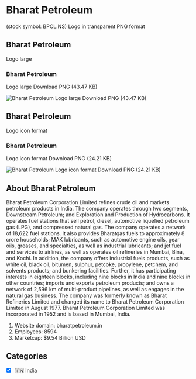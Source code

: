 # Bharat Petroleum
 (stock symbol: BPCL.NS) Logo in transparent PNG format

## Bharat Petroleum
 Logo large

### Bharat Petroleum
 Logo large Download PNG (43.47 KB)

![Bharat Petroleum
 Logo large Download PNG (43.47 KB)](/img/orig/BPCL.NS_BIG-54228c2f.png)

## Bharat Petroleum
 Logo icon format

### Bharat Petroleum
 Logo icon format Download PNG (24.21 KB)

![Bharat Petroleum
 Logo icon format Download PNG (24.21 KB)](/img/orig/BPCL.NS-c7816451.png)

## About Bharat Petroleum


Bharat Petroleum Corporation Limited refines crude oil and markets petroleum products in India. The company operates through two segments, Downstream Petroleum; and Exploration and Production of Hydrocarbons. It operates fuel stations that sell petrol, diesel, automotive liquefied petroleum gas (LPG), and compressed natural gas. The company operates a network of 18,622 fuel stations. It also provides Bharatgas fuels to approximately 8 crore households; MAK lubricants, such as automotive engine oils, gear oils, greases, and specialties, as well as industrial lubricants; and jet fuel and services to airlines, as well as operates oil refineries in Mumbai, Bina, and Kochi. In addition, the company offers industrial fuels products, such as white oil, black oil, bitumen, sulphur, petcoke, propylene, petchem, and solvents products; and bunkering facilities. Further, it has participating interests in eighteen blocks, including nine blocks in India and nine blocks in other countries; imports and exports petroleum products; and owns a network of 2,596 km of multi-product pipelines, as well as engages in the natural gas business. The company was formerly known as Bharat Refineries Limited and changed its name to Bharat Petroleum Corporation Limited in August 1977. Bharat Petroleum Corporation Limited was incorporated in 1952 and is based in Mumbai, India.

1. Website domain: bharatpetroleum.in
2. Employees: 8594
3. Marketcap: $9.54 Billion USD


## Categories
- [x] 🇮🇳 India
